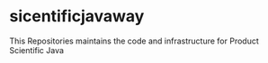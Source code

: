 # sicentificjavaway
This Repositories maintains the code and infrastructure for Product Scientific Java
